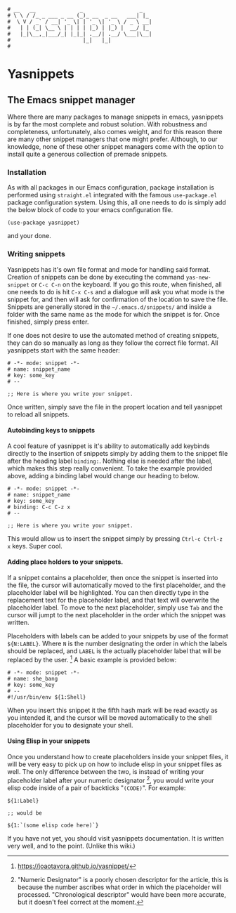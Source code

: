 ```text
# __   __              _                  _
# \ \ / /_ _ ___ _ __ (_)_ __  _ __   ___| |_
#  \ V / _` / __| '_ \| | '_ \| '_ \ / _ \ __|
#   | | (_| \__ \ | | | | |_) | |_) |  __/ |_
#   |_|\__,_|___/_| |_|_| .__/| .__/ \___|\__|
#                       |_|   |_|
#
```

Yasnippets
==========

The Emacs snippet manager
--------------------------

Where there are many packages to manage snippets in emacs, yasnippets is by far the most complete and robust
solution. With robustness and completeness, unfortunately, also comes weight, and for this reason there are
many other snippet managers that one might prefer. Although, to our knowledge, none of these other snippet
managers come with the option to install quite a generous collection of premade snippets.

### Installation

As with all packages in our Emacs configuration, package installation is performed using `straight.el`
integrated with the famous `use-package.el` package configuration system. Using this, all one needs to do is
simply add the below block of code to your emacs configuration file.

```elisp
(use-package yasnippet)
```

and your done.

### Writing snippets

Yasnippets has it's own file format and mode for handling said format. Creation of snippets can be done by
executing the command `yas-new-snippet` or `C-c C-n` on the keyboard. If you go this route, when finished, all
one needs to do is hit `C-x C-s` and a dialogue will ask you what mode is the snippet for, and then will ask
for confirmation of the location to save the file. Snippets are generally stored in the `~/.emacs.d/snippets/`
and inside a folder with the same name as the mode for which the snippet is for. Once finished, simply press enter. 

If one does not desire to use the automated method of creating snippets, they can do so manually as long as
they follow the correct file format. All yasnippets start with the same header:

```elisp
# -*- mode: snippet -*-
# name: snippet_name
# key: some_key
# --

;; Here is where you write your snippet.

```

Once written, simply save the file in the propert location and tell yasnippet to reload all snippets.

#### Autobinding keys to snippets

A cool feature of yasnippet is it's ability to automatically add keybinds directly to the insertion of
snippets simply by adding them to the snippet file after the heading label `binding:`. Nothing else is needed
after the label, which makes this step really convenient. To take the example provided above, adding a binding
label would change our heading to below.

```elisp
# -*- mode: snippet -*-
# name: snippet_name
# key: some_key
# binding: C-c C-z x
# --

;; Here is where you write your snippet.

```

This would allow us to insert the snippet simply by pressing `Ctrl-c Ctrl-z x` keys. Super cool.

#### Adding place holders to your snippets.

If a snippet contains a placeholder, then once the snippet is inserted into the file, the cursor will
automatically moved to the first placeholder, and the placeholder label will be highlighted. You can then
directly type in the replacement text for the placeholder label, and that text will overwrite the placeholder label.
To move to the next placeholder, simply use `Tab` and the cursor will jumpt to the next placeholder in the
order which the snippet was written.

Placeholders with labels can be added to your snippets by use of the format `${N:LABEL}`. Where `N` is the
number designating the order in which the labels should be replaced, and `LABEL` is the actually placeholder
label that will be replaced by the user. [^1] A basic example is provided below:

```elisp
# -*- mode: snippet -*-
# name: she_bang
# key: some_key
# --
#!/usr/bin/env ${1:Shell}
```

When you insert this snippet it the fifth hash mark will be read exactly as you intended it, and the cursor
will be moved automatically to the shell placeholder for you to designate your shell.

#### Using Elisp in your snippets

Once you understand how to create placeholders inside your snippet files, it will be very easy to pick up on
how to include elisp in your snippet files as well. The only difference between the two, is instead of writing
your placeholder label after your numeric designator [^2], you would write your elisp code inside of a pair of
backticks "`(CODE)`". For example:

```elisp
${1:Label}

;; would be

${1:`(some elisp code here)`}

```

If you have not yet, you should visit yasnippets documentation. It is written very well, and to the point.
(Unlike this wiki.)

[^1]: https://joaotavora.github.io/yasnippet/
[^2]: "Numeric Designator" is a poorly chosen descriptor for the article, this is because the number ascribes
    what order in which the placeholder will processed. "Chronological descriptor" would have been more
    accurate, but it doesn't feel correct at the moment.
